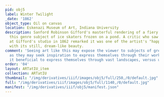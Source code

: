 ```yaml
---
pid: obj5
label: Winter Twilight
_date: '1862'
object_type: Oil on canvas
location: Eskenazi Museum of Art, Indiana University
description: Sanford Robinson Gifford's masterful rendering of a fiery sunset transforms
  this genre subject of ice skaters frozen on a pond. A critic who saw the painting
  at Gifford's studio in 1862 remarked it was one of the artist's "happiest efforts..."
  with its still, dream-like beauty.
comment: 'Seeing art like this may expose the viewer to subjects of great interest
  as they may seek inspiration to express themselves through their works. Many find
  it beneficial to express themselves through vast landscapes, versus using words. '
order: '04'
layout: ARTatIU_item
collection: ARTatIU
thumbnail: "/img/derivatives/iiif/images/obj5/full/250,/0/default.jpg"
full: "/img/derivatives/iiif/images/obj5/full/1140,/0/default.jpg"
manifest: "/img/derivatives/iiif/obj5/manifest.json"
---
```

